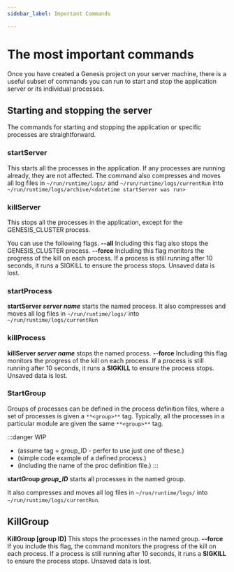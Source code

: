 ```yaml
---
sidebar_label: Important Commands

---
```

# The most important commands

Once you have created a Genesis project on your server machine, there is a useful subset of commands you can run to start and stop the application server or its individual processes.

## Starting and stopping the server

The commands for starting and stopping the application or specific processes are straightforward.

### startServer

This starts all the processes in the application. If any processes are running already, they are not affected.
The command also compresses and moves all log files in `~/run/runtime/logs/` and `~/run/runtime/logs/currentRun` into `~/run/runtime/logs/archive/<datetime startServer was run>`

### killServer

This stops all the processes in the application, except for the GENESIS_CLUSTER process.

You can use the following flags.
**--all**
Including this flag also stops the GENESIS_CLUSTER process.
**--force**
Including this flag monitors the progress of the kill on each process. If a process is still running after 10 seconds, it runs a SIGKILL to ensure the process stops. Unsaved data is lost.

### startProcess

**startServer _server name_** starts the named process.
It also compresses and moves all log files in `~/run/runtime/logs/` into `~/run/runtime/logs/currentRun`

### killProcess

**killServer _server name_**  stops the named process.
**--force**
Including this flag monitors the progress of the kill on each process. If a process is still running after 10 seconds, it runs a **SIGKILL** to ensure the process stops. Unsaved data is lost.

### StartGroup

Groups of processes can be defined in the process definition files, where a set of processes is given a `**<group>**` tag. Typically, all the processes in a particular module are given the same `**<group>**` tag.

:::danger WIP

* (assume tag = group_ID - perfer to use just one of these.)
* (simple code example of a defined process.)
* (including the name of the proc definition file.)
  :::

**startGroup _group_ID_** starts all processes in the named group.

It also compresses and moves all log files in `~/run/runtime/logs/` into `~/run/runtime/logs/currentRun`.

## KillGroup

**KillGroup \[group ID\]**
This stops the processes in the named group.
**--force** If you include this flag, the command monitors the progress of the kill on each process. If a process is still running after 10 seconds, it runs a **SIGKILL** to ensure the process stops. Unsaved data is lost.